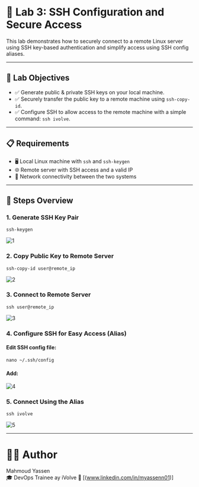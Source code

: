 # 🔐 Lab 3: SSH Configuration and Secure Access

This lab demonstrates how to securely connect to a remote Linux server using SSH key-based authentication and simplify access using SSH config aliases.

---
## 🎯 Lab Objectives
- ✅ Generate public & private SSH keys on your local machine.
- ✅ Securely transfer the public key to a remote machine using `ssh-copy-id`.
- ✅ Configure SSH to allow access to the remote machine with a simple command: `ssh ivolve`.
---
## 📋 Requirements
- 🖥️ Local Linux machine with `ssh` and `ssh-keygen`
- 🌐 Remote server with SSH access and a valid IP
- 📡 Network connectivity between the two systems
---
## 🧾 Steps Overview
### 1. Generate SSH Key Pair
`ssh-keygen`

![1](https://github.com/user-attachments/assets/4dd91d78-c7c7-4940-98f6-8b8071092d92)

### 2. Copy Public Key to Remote Server
`ssh-copy-id user@remote_ip`

![2](https://github.com/user-attachments/assets/db2d8d8f-244f-4491-89ed-3f2927f883b5)

### 3. Connect to Remote Server
`ssh user@remote_ip`

![3](https://github.com/user-attachments/assets/494d6e8a-0632-40dd-81c0-95de35348292)

### 4. Configure SSH for Easy Access (Alias)
#### Edit SSH config file:
`nano ~/.ssh/config`
#### Add:
![4](https://github.com/user-attachments/assets/a418ffad-b0ac-4c45-84b5-00304a8e1703)

### 5. Connect Using the Alias
`ssh ivolve`

![5](https://github.com/user-attachments/assets/7968d4b3-f2b3-4f54-87b8-01d1516a6b32)

---
# 👨‍💻 Author  
Mahmoud Yassen  
🎓 DevOps Trainee ay iVolve
🔗 [(www.linkedin.com/in/myassenn01)]



